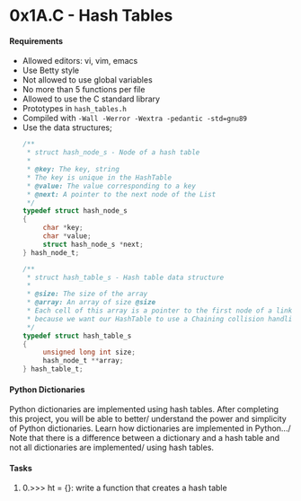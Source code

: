 # 0x1A.C - Hash Tables
#### Requirements
* Allowed editors: vi, vim, emacs
* Use Betty style
* Not allowed to use global variables
* No more than 5 functions per file
* Allowed to use the C standard library
* Prototypes in `hash_tables.h`
* Compiled with `-Wall -Werror -Wextra -pedantic -std=gnu89`
* Use the data structures;
    ```C
    /**
     * struct hash_node_s - Node of a hash table
     *
     * @key: The key, string
     * The key is unique in the HashTable
     * @value: The value corresponding to a key
     * @next: A pointer to the next node of the List
     */
    typedef struct hash_node_s
    {
         char *key;
         char *value;
         struct hash_node_s *next;
    } hash_node_t;
    
    /**
     * struct hash_table_s - Hash table data structure
     *
     * @size: The size of the array
     * @array: An array of size @size
     * Each cell of this array is a pointer to the first node of a linked list,
     * because we want our HashTable to use a Chaining collision handling
     */
    typedef struct hash_table_s
    {
         unsigned long int size;
         hash_node_t **array;
    } hash_table_t;
    ```

#### Python Dictionaries
Python dictionaries are implemented using hash tables. After completing this project, you will be able to better/
understand the power and simplicity of Python dictionaries. Learn how dictionaries are implemented in Python.../
Note that there is a difference between a dictionary and a hash table and not all dictionaries are implemented/
using hash tables.

#### Tasks
1. 0.>>> ht = {}: write a function that creates a hash table
